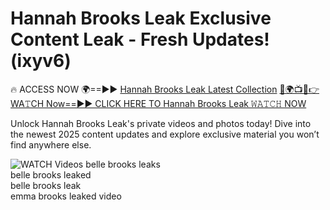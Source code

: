 # Hannah Brooks Leak Exclusive Content Leak - Fresh Updates! (ixyv6)

🔥 ACCESS NOW 🌍==►► <a href="https://tinyurl.com/3fjeunct" rel="nofollow">Hannah Brooks Leak Latest Collection</a></h3>
[🔴🌍📺📱👉WA𝚃CH Now==►► CLICK HERE TO Hannah Brooks Leak 𝚆𝙰𝚃𝙲𝙷 NOW](https://tinyurl.com/3fjeunct)

Unlock Hannah Brooks Leak's private videos and photos today! Dive into the newest 2025 content updates and explore exclusive material you won’t find anywhere else.


<a href="https://tinyurl.com/3fjeunct" rel="nofollow" data-target="animated-image.originalLink"><img src="https://camo.githubusercontent.com/8a4f000d20f83aca3bf7ec5f350d767afa0574a8a352519fd8cfa583a6f93a33/68747470733a2f2f692e696d6775722e636f6d2f644a486b345a712e676966" alt="WATCH Videos" data-canonical-src="https://i.imgur.com/dJHk4Zq.gif" style="max-width: 100%; display: inline-block;" data-target="animated-image.originalImage"></a>
belle brooks leaks<br>
belle brooks leaked<br>
belle brooks leak<br>
emma brooks leaked video